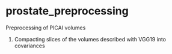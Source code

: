 # prostate_preprocessing
Preprocessing of PICAI volumes 
1) Compacting slices of the volumes described with VGG19 into covariances

